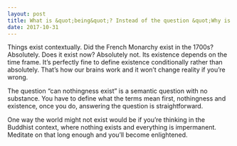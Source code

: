 ```yaml
---
layout: post
title: What is &quot;being&quot;? Instead of the question &quot;Why is there something rather than nothing?&quot;, I find the question what existence is at its most fundamental level more troubling. Can nothingness exist? Isn&#39;t that paradoxical? Can we say &quot;The world exists?&quot;
date: 2017-10-31
---
```


<p>Things exist contextually. Did the French Monarchy exist in the 1700s? Absolutely. Does it exist now? Absolutely not. Its existence depends on the time frame. It’s perfectly fine to define existence conditionally rather than absolutely. That’s how our brains work and it won’t change reality if you’re wrong.</p><p>The question “can nothingness exist” is a semantic question with no substance. You have to define what the terms mean first, nothingness and existence, once you do, answering the question is straightforward.</p><p>One way the world might not exist would be if you’re thinking in the Buddhist context, where nothing exists and everything is impermanent. Meditate on that long enough and you’ll become enlightened.</p>
